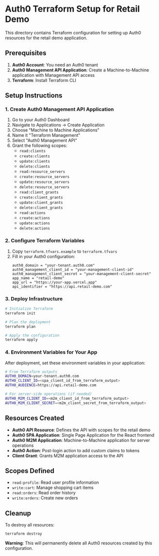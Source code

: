 # Auth0 Terraform Setup for Retail Demo

This directory contains Terraform configuration for setting up Auth0 resources for the retail demo application.

## Prerequisites

1. **Auth0 Account**: You need an Auth0 tenant
2. **Auth0 Management API Application**: Create a Machine-to-Machine application with Management API access
3. **Terraform**: Install Terraform CLI

## Setup Instructions

### 1. Create Auth0 Management API Application

1. Go to your Auth0 Dashboard
2. Navigate to Applications → Create Application
3. Choose "Machine to Machine Applications"
4. Name it "Terraform Management"
5. Select "Auth0 Management API"
6. Grant the following scopes:
   - `read:clients`
   - `create:clients`
   - `update:clients`
   - `delete:clients`
   - `read:resource_servers`
   - `create:resource_servers`
   - `update:resource_servers`
   - `delete:resource_servers`
   - `read:client_grants`
   - `create:client_grants`
   - `update:client_grants`
   - `delete:client_grants`
   - `read:actions`
   - `create:actions`
   - `update:actions`
   - `delete:actions`

### 2. Configure Terraform Variables

1. Copy `terraform.tfvars.example` to `terraform.tfvars`
2. Fill in your Auth0 configuration:
   ```hcl
   auth0_domain = "your-tenant.auth0.com"
   auth0_management_client_id = "your-management-client-id"
   auth0_management_client_secret = "your-management-client-secret"
   app_name = "retail-demo"
   app_url = "https://your-app.vercel.app"
   api_identifier = "https://api.retail-demo.com"
   ```

### 3. Deploy Infrastructure

```bash
# Initialize Terraform
terraform init

# Plan the deployment
terraform plan

# Apply the configuration
terraform apply
```

### 4. Environment Variables for Your App

After deployment, set these environment variables in your application:

```bash
# From Terraform outputs
AUTH0_DOMAIN=your-tenant.auth0.com
AUTH0_CLIENT_ID=<spa_client_id_from_terraform_output>
AUTH0_AUDIENCE=https://api.retail-demo.com

# For server-side operations (if needed)
AUTH0_M2M_CLIENT_ID=<m2m_client_id_from_terraform_output>
AUTH0_M2M_CLIENT_SECRET=<m2m_client_secret_from_terraform_output>
```

## Resources Created

- **Auth0 API Resource**: Defines the API with scopes for the retail demo
- **Auth0 SPA Application**: Single Page Application for the React frontend
- **Auth0 M2M Application**: Machine-to-Machine application for server operations
- **Auth0 Action**: Post-login action to add custom claims to tokens
- **Client Grant**: Grants M2M application access to the API

## Scopes Defined

- `read:profile`: Read user profile information
- `write:cart`: Manage shopping cart items
- `read:orders`: Read order history
- `write:orders`: Create new orders

## Cleanup

To destroy all resources:

```bash
terraform destroy
```

**Warning**: This will permanently delete all Auth0 resources created by this configuration.
